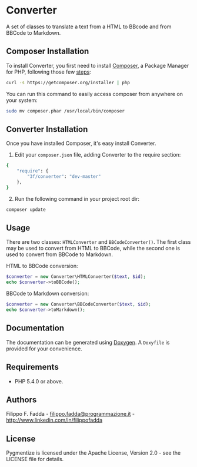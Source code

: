 Converter
=========
A set of classes to translate a text from a HTML to BBcode and from BBCode to Markdown.


Composer Installation
---------------------

To install Converter, you first need to install [Composer](http://getcomposer.org/), a Package Manager for
PHP, following those few [steps](http://getcomposer.org/doc/00-intro.md#installation-nix):

```sh
curl -s https://getcomposer.org/installer | php
```

You can run this command to easily access composer from anywhere on your system:

```sh
sudo mv composer.phar /usr/local/bin/composer
```


Converter Installation
----------------------
Once you have installed Composer, it's easy install Converter.

1. Edit your `composer.json` file, adding Converter to the require section:
```sh
{
    "require": {
        "3f/converter": "dev-master"
    },
}
```
2. Run the following command in your project root dir:
```sh
composer update
```


Usage
-----
There are two classes: `HTMLConverter` and `BBCodeConverter()`. The first class may be used to convert from HTML to
BBCode, while the second one is used to convert from BBCode to Markdown.

HTML to BBCode conversion:

```php
$converter = new Converter\HTMLConverter($text, $id);
echo $converter->toBBCode();
```

BBCode to Markdown conversion:

```php
$converter = new Converter\BBCodeConverter($text, $id);
echo $converter->toMarkdown();
```


Documentation
-------------
The documentation can be generated using [Doxygen](http://doxygen.org). A `Doxyfile` is provided for your convenience.


Requirements
------------
- PHP 5.4.0 or above.


Authors
-------
Filippo F. Fadda - <filippo.fadda@programmazione.it> - <http://www.linkedin.com/in/filippofadda>


License
-------
Pygmentize is licensed under the Apache License, Version 2.0 - see the LICENSE file for details.